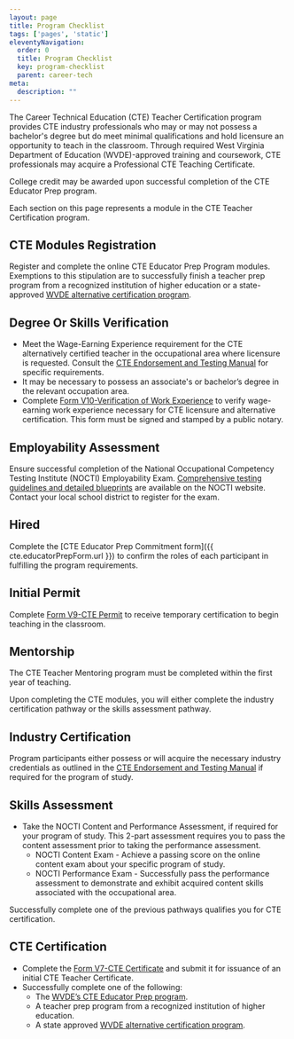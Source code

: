 ```yaml
---
layout: page
title: Program Checklist
tags: ['pages', 'static']
eleventyNavigation:
  order: 0
  title: Program Checklist
  key: program-checklist
  parent: career-tech
meta:
  description: ""
---
```


The Career Technical Education (CTE) Teacher Certification program provides CTE industry professionals who may or may not possess a bachelor's degree but do meet minimal qualifications and hold licensure an opportunity to teach in the classroom. Through required West Virginia Department of Education (WVDE)-approved training and coursework, CTE professionals may acquire a Professional CTE Teaching Certificate. 

College credit may be awarded upon successful completion of the CTE Educator Prep program.

Each section on this page represents a module in the CTE Teacher Certification program.

## CTE Modules Registration
Register and complete the online CTE Educator Prep Program modules. Exemptions to this stipulation are to successfully finish a teacher prep program from a recognized institution of higher education or a state-approved [WVDE alternative certification program](https://wvde.us/educator-development-and-support/preparation/state-approved-programs/#tab-8a15ab4d449cd2b82bb).

## Degree Or Skills Verification

- Meet the Wage-Earning Experience requirement for the CTE alternatively certified teacher in the occupational area where licensure is requested. Consult the [CTE Endorsement and Testing Manual](https://wvde.us/certification/certification-info/#fusion-tab-cteendorsementsandtestingmanual) for specific requirements.
- It may be necessary to possess an associate's or bachelor’s degree in the relevant occupation area.
- Complete [Form V10-Verification of Work Experience](https://wvde.us/certification/certification-info/application-forms/) to verify wage-earning work experience necessary for CTE licensure and alternative certification. This form must be signed and stamped by a public notary.

## Employability Assessment

Ensure successful completion of the National Occupational Competency Testing Institute (NOCTI) Employability Exam. [Comprehensive testing guidelines and detailed blueprints](https://www.nocti.org/credentials/blueprints/?_sft_nocti_blueprints_category=teacher#blue-print-index) are available on the NOCTI website. Contact your local school district to register for the exam.

## Hired

Complete the [CTE Educator Prep Commitment form]({{ cte.educatorPrepForm.url }}) to confirm the roles of each participant in fulfilling the program requirements.

## Initial Permit

Complete [Form V9-CTE Permit](https://wvde.us/certification/certification-info/application-forms/) to receive temporary certification to begin teaching in the classroom.

## Mentorship

The CTE Teacher Mentoring program must be completed within the first year of teaching.
 
Upon completing the CTE modules, you will either complete the industry certification pathway or the skills assessment pathway.

## Industry Certification

Program participants either possess or will acquire the necessary industry credentials as outlined in the [CTE Endorsement and Testing Manual](https://wvde.us/certification/certification-info/#fusion-tab-cteendorsementsandtestingmanual) if required for the program of study.

## Skills Assessment

- Take the NOCTI Content and Performance Assessment, if required for your program of study. This 2-part assessment requires you to pass the content assessment prior to taking the performance assessment.
  - NOCTI Content Exam - Achieve a passing score on the online content exam about your specific program of study.
  - NOCTI Performance Exam - Successfully pass the performance assessment to demonstrate and exhibit acquired content skills associated with the occupational area.

Successfully complete one of the previous pathways qualifies you for CTE certification.

## CTE Certification

- Complete the [Form V7-CTE Certificate](https://wvde.us/certification/certification-info/application-forms/) and submit it for issuance of an initial CTE Teacher Certificate.
- Successfully complete one of the following:
  - The [WVDE’s CTE Educator Prep program](https://wvde.us/certification/certification-info/application-forms/).
  - A teacher prep program from a recognized institution of higher education.
  - A state approved [WVDE alternative certification program](https://wvde.us/educator-development-and-support/preparation/state-approved-programs/#tab-8a15ab4d449cd2b82bb).